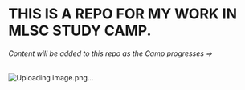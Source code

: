 #   THIS IS A REPO FOR MY WORK IN MLSC STUDY CAMP.
<h6>Content will be added to this repo as the Camp progresses => </h6>


![Uploading image.png…]()
